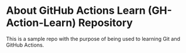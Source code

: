 # About GitHub Actions Learn (GH-Action-Learn) Repository

This is a sample repo with the purpose of being used to learning Git and GitHub Actions.